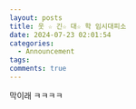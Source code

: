 ```yaml
---
layout: posts
title: 웃 ☆ 긴☆ 대☆ 학 임시대피소
date: 2024-07-23 02:01:54
categories:
  - Announcement
tags: 
comments: true
---
```

막이래 ㅋㅋㅋㅋ